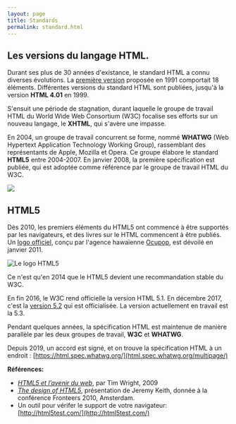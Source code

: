 ```yaml
---
layout: page
title: Standards
permalink: standard.html
---
```


## Les versions du langage HTML.

Durant ses plus de 30 années d'existance, le standard HTML a connu diverses évolutions. La [première version](https://www.w3.org/History/19921103-hypertext/hypertext/WWW/MarkUp/Tags.html) proposée en 1991 comportait 18 éléments. Différentes versions du standard HTML sont publiées, jusqu'à la version **HTML 4.01** en 1999.

S'ensuit une période de stagnation, durant laquelle le groupe de travail HTML du World Wide Web Consortium (W3C) focalise ses efforts sur un nouveau langage, le **XHTML**, qui s'avère une impasse.

En 2004, un groupe de travail concurrent se forme, nommé **WHATWG** (Web Hypertext Application Technology Working Group), rassemblant des représentants de Apple, Mozilla et Opera. Ce groupe élabore le standard **HTML5** entre 2004-2007. En janvier 2008, la première spécification est publiée, qui est adoptée comme référence par le groupe de travail HTML du W3C.

![](img/standards-timeline-html.png)

## HTML5

Dès 2010, les premiers éléments du HTML5 ont commencé à être supportés par les navigateurs, et des livres sur le HTML commencent à être publiés. Un [logo officiel](https://www.w3.org/html/logo/), conçu par l'agence hawaïenne [Ocupop](http://ocupop.com/html5), est dévoilé en janvier 2011.

![Le logo HTML5](img/logo-html5.png)

Ce n'est qu'en 2014 que le HTML5 devient une recommandation stable du W3C.

En fin 2016, le W3C rend officielle la version HTML 5.1. En décembre 2017, c'est la [version 5.2](https://www.w3.org/TR/html52/) qui est officialisée. La version actuellement en travail est la 5.3.

Pendant quelques années, la spécification HTML est maintenue de manière parallèle par les deux groupes de travail, **W3C** et **WHATWG**.

Depuis 2019, un accord est signé, et on trouve la spécification HTML à un endroit : [https://html.spec.whatwg.org/](html.spec.whatwg.org/multipage/)


**Références:**

- *[HTML5 et l’avenir du web](http://www.pompage.net/traduction/html5-et-le-futur-du-web)*, par Tim Wright, 2009
- *[The design of HTML5](https://adactio.com/articles/1704)*, présentation de Jeremy Keith, donnée à la conférence Fronteers 2010, Amsterdam.
- Un outil pour vérifer le support de votre navigateur: [http://html5test.com/](http://html5test.com/)
